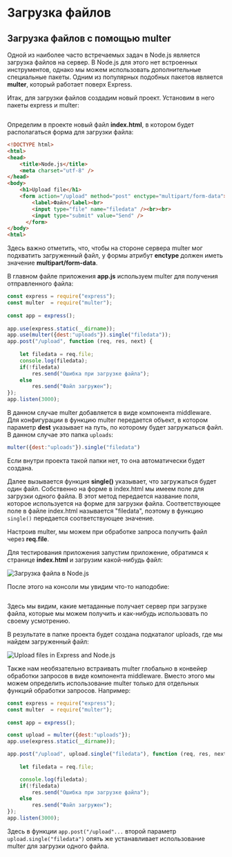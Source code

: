 # Загрузка файлов

## Загрузка файлов с помощью multer

Одной из наиболее часто встречаемых задач в Node.js является загрузка файлов на сервер. В Node.js для этого нет встроенных инструментов, 
однако мы можем использовать дополнительные специальные пакеты. Одним из популярных подобных пакетов является **multer**, который работает поверх 
Express.

Итак, для загрузки файлов создадим новый проект. Установим в него пакеты express и multer:

```

```

Определим в проекте новый файл **index.html**, в котором будет располагаться форма для загрузки файла:

```html
<!DOCTYPE html>
<html>
<head>
    <title>Node.js</title>
    <meta charset="utf-8" />
</head>
<body>
    <h1>Upload file</h1>
    <form action="/upload" method="post" enctype="multipart/form-data">
        <label>Файл</label><br>
        <input type="file" name="filedata" /><br><br>
        <input type="submit" value="Send" />
      </form>
</body>
<html>
```

Здесь важно отметить, что, чтобы на стороне сервера multer мог подхватить загруженный файл, у формы атрибут **enctype** должен 
иметь значение **multipart/form-data**.

В главном файле приложения **app.js** используем multer для получения отправленного файла:

```js
const express = require("express");
const multer  = require("multer");
 
const app = express();
 
app.use(express.static(__dirname));
app.use(multer({dest:"uploads"}).single("filedata"));
app.post("/upload", function (req, res, next) {
  
    let filedata = req.file;
    console.log(filedata);
    if(!filedata)
        res.send("Ошибка при загрузке файла");
    else
        res.send("Файл загружен");
});
app.listen(3000);
```

В данном случае multer добавляется в виде компонента middleware. Для конфигурации в функцию multer передается объект, в котором параметр **dest** 
указывает на путь, по которому будет загружаться файл. В данном случае это папка `uploads`:

```js
multer({dest:"uploads"}).single("filedata")
```

Если внутри проекта такой папки нет, то она автоматически будет создана.

Далее вызывается функция **single()** указывает, что загружаться будет один файл. Собственно на форме в index.html мы имеем поле 
для загрузки одного файла. В этот метод передается название поля, которое используется на форме для загрузки файла. Соответствующее поле в файле index.html 
называется "filedata", поэтому в функцию `single()` передается соответствующее значение.

Настроив multer, мы можем при обработке запроса получить файл через **req.file**.

Для тестирования приложения запустим приложение, обратимся к странице **index.html** и загрузим какой-нибудь файл:

![Загрузка файла в Node.js](https://metanit.com/web/nodejs/pics/11.1.png)

После этого на консоли мы увидим что-то наподобие:

```

```

Здесь мы видим, какие метаданные получает сервер при загрузке файла, которые мы можем получить и как-нибудь использовать по своему усмотрению.

В результате в папке проекта будет создана подкаталог uploads, где мы найдем загруженный файл:

![Upload files in Express and Node.js](https://metanit.com/web/nodejs/pics/11.2.png)

Также нам необязательно встраивать multer глобально в конвейер обработки запросов в виде компонента middleware. Вместо этого мы можем определить использование 
multer только для отдельных функций обработки запросов. Например:

```js
const express = require("express");
const multer  = require("multer");
 
const app = express();

const upload = multer({dest:"uploads"});
app.use(express.static(__dirname));

app.post("/upload", upload.single("filedata"), function (req, res, next) {
  
    let filedata = req.file;

    console.log(filedata);
    if(!filedata)
        res.send("Ошибка при загрузке файла");
    else
        res.send("Файл загружен");
});
app.listen(3000);
```

Здесь в функции `app.post("/upload"...` второй параметр `upload.single("filedata")` опять же устанавливает использование multer для 
загрузки одного файла.

